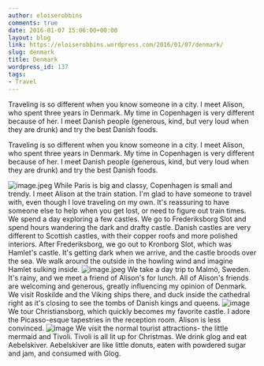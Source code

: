 ```yaml
---
author: eloiserobbins
comments: true
date: 2016-01-07 15:06:00+00:00
layout: blog
link: https://eloiserobbins.wordpress.com/2016/01/07/denmark/
slug: denmark
title: Denmark
wordpress_id: 137
tags:
- Travel
---
```


Traveling is so different when you know someone in a city. I meet Alison, who spent three years in Denmark. My time in Copenhagen is very different because of her. I meet Danish people (generous, kind, but very loud when they are drunk) and try the best Danish foods.


Traveling is so different when you know someone in a city. I meet Alison, who spent three years in Denmark. My time in Copenhagen is very different because of her. I meet Danish people (generous, kind, but very loud when they are drunk) and try the best Danish foods.

![image.jpeg](https://eloiserobbins.files.wordpress.com/2016/01/image7.jpeg)
While Paris is big and classy, Copenhagen is small and trendy. I meet Alison at the train station. I'm glad to have someone to travel with, even though I love traveling on my own. It's reassuring to have someone else to help when you get lost, or need to figure out train times.
We spend a day exploring a few castles. We go to Frederiksborg Slot and spend hours wandering the dark and drafty castle. Danish castles are very different to Scottish castles, with their copper roofs and more polished interiors. After Frederiksborg, we go out to Kronborg Slot, which was Hamlet's castle. It's getting dark when we arrive, and the castle broods over the sea. We walk around the outside in the howling wind and imagine Hamlet sulking inside.
![image.jpeg](https://eloiserobbins.files.wordpress.com/2016/01/image6.jpeg)
We take a day trip to Malmö, Sweden. It's rainy, and we meet a friend of Alison's for lunch. All of Alison's friends are welcoming and generous, greatly influencing my opinion of Denmark.
We visit Roskilde and the Viking ships there, and duck inside the cathedral right as it's closing to see the tombs of Danish kings and queens.
![image](https://eloiserobbins.files.wordpress.com/2016/01/image91.jpeg)
We tour Christiansborg, which quickly becomes my favorite castle. I adore the Picasso-esque tapestries in the reception room. Alison is less convinced.
![image](https://eloiserobbins.files.wordpress.com/2016/01/image10.jpeg)
We visit the normal tourist attractions- the little mermaid and Tivoli. Tivoli is all lit up for Christmas. We drink glog and eat Aebelskiver. Aebelskiver are like little donuts, eaten with powdered sugar and jam, and consumed with Glog.
